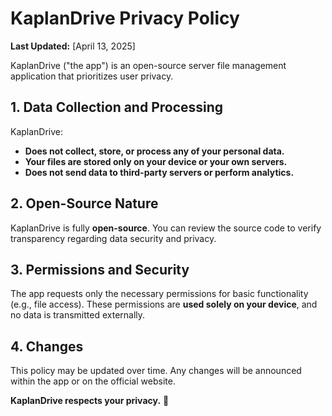 # **KaplanDrive Privacy Policy**  

**Last Updated:** [April 13, 2025]  

KaplanDrive ("the app") is an open-source server file management application that prioritizes user privacy.  

## **1. Data Collection and Processing**  
KaplanDrive:  
- **Does not collect, store, or process any of your personal data.**  
- **Your files are stored only on your device or your own servers.**  
- **Does not send data to third-party servers or perform analytics.**  

## **2. Open-Source Nature**  
KaplanDrive is fully **open-source**. You can review the source code to verify transparency regarding data security and privacy.  

## **3. Permissions and Security**  
The app requests only the necessary permissions for basic functionality (e.g., file access). These permissions are **used solely on your device**, and no data is transmitted externally.  

## **4. Changes**  
This policy may be updated over time. Any changes will be announced within the app or on the official website.  

**KaplanDrive respects your privacy.** 🚀
